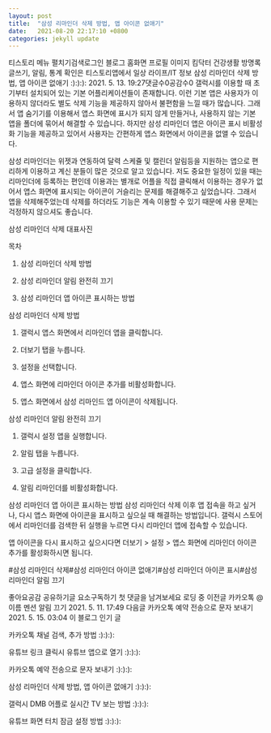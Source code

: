 ```yaml
---
layout: post
title:  "삼성 리마인더 삭제 방법, 앱 아이콘 없애기"
date:   2021-08-20 22:17:10 +0800
categories: jekyll update
---
```

티스토리 메뉴 펼치기검색로그인
블로그 홈화면
프로필 이미지
킴닥터 건강생활
방명록
글쓰기, 알림, 통계 확인은 티스토리앱에서
일상 라이프/IT 정보
삼성 리마인더 삭제 방법, 앱 아이콘 없애기
:):):):
2021. 5. 13. 19:27댓글수0공감수0
갤럭시를 이용할 때 초기부터 설치되어 있는 기본 어플리케이션들이 존재합니다. 이런 기본 앱은 사용자가 이용하지 않더라도 별도 삭제 기능을 제공하지 않아서 불편함을 느낄 때가 많습니다. 그래서 앱 숨기기를 이용해서 앱스 화면에 표시가 되지 않게 만들거나, 사용하지 않는 기본 앱을 폴더에 묶어서 해결할 수 있습니다. 하지만 삼성 리마인더 앱은 아이콘 표시 비활성화 기능을 제공하고 있어서 사용자는 간편하게 앱스 화면에서 아이콘을 없앨 수 있습니다.

 

삼성 리마인더는 위젯과 연동하여 달력 스케쥴 및 캘린더 알림등을 지원하는 앱으로 편리하게 이용하고 계신 분들이 많은 것으로 알고 있습니다. 저도 중요한 일정이 있을 때는 리마인더에 등록하는 편인데 이용과는 별개로 어플을 직접 클릭해서 이용하는 경우가 없어서 앱스 화면에 표시되는 아이콘이 거슬리는 문제를 해결해주고 싶었습니다. 그래서 앱을 삭제해주었는데 삭제를 하더라도 기능은 계속 이용할 수 있기 때문에 사용 문제는 걱정하지 않으셔도 좋습니다.

 

삼성 리마인더 삭제 대표사진
 

목차
1. 삼성 리마인더 삭제 방법

2. 삼성 리마인더 알림 완전히 끄기

3. 삼성 리마인더 앱 아이콘 표시하는 방법

 

삼성 리마인더 삭제 방법


1. 갤럭시 앱스 화면에서 리마인더 앱을 클릭합니다.

2. 더보기 탭을 누릅니다.

 

 



3. 설정을 선택합니다.

4. 앱스 화면에 리마인더 아이콘 추가를 비활성화합니다.

 

 



5. 앱스 화면에서 삼성 리마인드 앱 아이콘이 삭제됩니다.

 

삼성 리마인더 알림 완전히 끄기


1. 갤럭시 설정 앱을 실행합니다.

2. 알림 탭을 누릅니다.

3. 고급 설정을 클릭합니다.

 

 


4. 알림 리마인더를 비활성화합니다.

 

삼성 리마인더 앱 아이콘 표시하는 방법
삼성 리마인더 삭제 이후 앱 접속을 하고 싶거나, 다시 앱스 화면에 아이콘을 표시하고 싶으실 때 해결하는 방법입니다. 갤럭시 스토어에서 리마인더를 검색한 뒤 실행을 누르면 다시 리마인더 앱에 접속할 수 있습니다.

 



앱 아이콘을 다시 표시하고 싶으시다면 더보기 > 설정 > 앱스 화면에 리마인더 아이콘 추가를 활성화하시면 됩니다.

#삼성 리마인더 삭제#삼성 리마인더 아이콘 없애기#삼성 리마인더 아이콘 표시#삼성 리마인더 알림 끄기

좋아요공감
공유하기글 요소구독하기
첫 댓글을 남겨보세요
로딩 중
이전글
카카오톡 @이름 멘션 알림 끄기
2021. 5. 11. 17:49
다음글
카카오톡 예약 전송으로 문자 보내기
2021. 5. 15. 03:04
이 블로그 인기 글

카카오톡 채널 검색, 추가 방법
:):):):

유튜브 링크 클릭시 유튜브 앱으로 열기
:):):):

카카오톡 예약 전송으로 문자 보내기
:):):):

삼성 리마인더 삭제 방법, 앱 아이콘 없애기
:):):):

갤럭시 DMB 어플로 실시간 TV 보는 방법
:):):):

유튜브 화면 터치 잠금 설정 방법
:):):):
